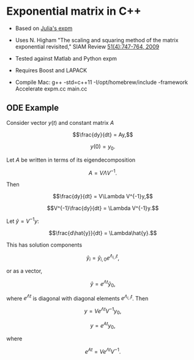 # Exponential matrix in C++
* Based on [Julia's expm](https://github.com/JuliaLang/julia/blob/d386e40c17d43b79fc89d3e579fc04547241787c/base/linalg/dense.jl#L395-L422)
* Uses N. Higham "The scaling and squaring method of the matrix exponential revisited," SIAM Review [51(4):747-764, 2009](http://dx.doi.org/10.1137/090768539)

* Tested against Matlab and Python expm
* Requires Boost and LAPACK
* Compile Mac: g++ -std=c++11 -I/opt/homebrew/include -framework Accelerate expm.cc main.cc

## ODE Example

Consider vector $y(t)$ and constant matrix $A$

$$\frac{dy}{dt} = Ay,$$

$$y(0) = y_0.$$

Let $A$ be written in terms of its eigendecomposition

$$A = V\Lambda V^{-1}.$$

Then

$$\frac{dy}{dt} = V\Lambda V^{-1}y,$$

$$V^{-1}\frac{dy}{dt} = \Lambda V^{-1}y.$$

Let $\hat{y}=V^{-1}y$:

$$\frac{d\hat{y}}{dt} = \Lambda\hat{y}.$$

This has solution components

$$\hat{y}_i = \hat{y}_{i,0}e^{\Lambda_{i,i}t},$$

or as a vector,

$$\hat{y} = e^{\Lambda t}\hat{y}_0,$$

where $e^{\Lambda t}$ is diagonal with diagonal elements $e^{\Lambda_{i,i}t}$. Then

$$y = Ve^{\Lambda t}V^{-1}y_0,$$

$$y = e^{A t}y_0,$$

where 

$$e^{At} = Ve^{\Lambda t}V^{-1}.$$



